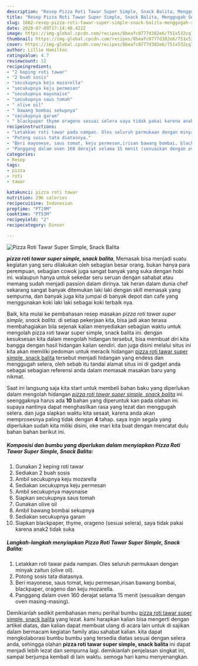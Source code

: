 ```yaml
---
description: "Resep Pizza Roti Tawar Super Simple, Snack Balita, Menggugah Selera"
title: "Resep Pizza Roti Tawar Super Simple, Snack Balita, Menggugah Selera"
slug: 1662-resep-pizza-roti-tawar-super-simple-snack-balita-menggugah-selera
date: 2020-07-09T17:14:40.422Z
image: https://img-global.cpcdn.com/recipes/8beafc0777d382e6/751x532cq70/pizza-roti-tawar-super-simple-snack-balita-foto-resep-utama.jpg
thumbnail: https://img-global.cpcdn.com/recipes/8beafc0777d382e6/751x532cq70/pizza-roti-tawar-super-simple-snack-balita-foto-resep-utama.jpg
cover: https://img-global.cpcdn.com/recipes/8beafc0777d382e6/751x532cq70/pizza-roti-tawar-super-simple-snack-balita-foto-resep-utama.jpg
author: Lillie Hamilton
ratingvalue: 4.7
reviewcount: 12
recipeingredient:
- "2 keping roti tawar"
- "2 buah sosis"
- "secukupnya keju mozarella"
- "secukupnya keju permesan"
- "secukupnya mayonaise"
- "secukupnya saus tomah"
- " olive oil"
- " bawang bombai sekupnya"
- "secukupnya garam"
- " blackpaper thyme orageno sesuai selera saya tidak pakai karena anak2 tidak suka"
recipeinstructions:
- "Letakkan roti tawar pada nampan. Oles seluruh permukaan dengan minyak zaitun (olive oil)."
- "Potong sosis tata diatasnya."
- "Beri mayonese, saus tomat, keju permesan,irisan bawang bombai, blackpaper, orageno dan keju mozarella."
- "Panggang dalam oven 160 derajat selama 15 menit (sesuaikan dengan oven masing-masing)."
categories:
- Resep
tags:
- pizza
- roti
- tawar

katakunci: pizza roti tawar 
nutrition: 296 calories
recipecuisine: Indonesian
preptime: "PT19M"
cooktime: "PT53M"
recipeyield: "2"
recipecategory: Dinner

---
```



![Pizza Roti Tawar Super Simple, Snack Balita](https://img-global.cpcdn.com/recipes/8beafc0777d382e6/751x532cq70/pizza-roti-tawar-super-simple-snack-balita-foto-resep-utama.jpg)

<b><i>pizza roti tawar super simple, snack balita</i></b>, Memasak bisa menjadi suatu kegiatan yang seru dilakukan oleh sebagian besar orang. bukan hanya para perempuan, sebagian cowok juga sangat banyak yang suka dengan hobi ini. walaupun hanya untuk sekedar seru seruan dengan sahabat atau memang sudah menjadi passion dalam dirinya. tak heran dalam dunia chef sekarang sangat banyak ditemukan laki laki dengan skill memasak yang sempurna, dan banyak juga kita jumpai di banyak depot dan cafe yang menggunakan koki laki laki sebagai koki terbaik nya.



Baik, kita mulai ke pembahasan resep masakan <i>pizza roti tawar super simple, snack balita</i>. di setiap pekerjaan kita, bisa jadi akan terasa membahagiakan bila sejenak kalian menyediakan sebagian waktu untuk mengolah pizza roti tawar super simple, snack balita ini. dengan kesuksesan kita dalam mengolah hidangan tersebut, bisa membuat diri kita bangga dengan hasil hidangan kalian sendiri. dan juga disini melalui situs ini kita akan memiliki pedoman untuk meracik hidangan <u>pizza roti tawar super simple, snack balita</u> tersebut menjadi hidangan yang endess dan menggugah selera, oleh sebab itu tandai alamat situs ini di gadget anda sebagai sebagian referensi anda dalam memasak masakan baru yang nikmat.


Saat ini langsung saja kita start untuk membeli bahan baku yang diperlukan dalam mengolah hidangan <u><i>pizza roti tawar super simple, snack balita</i></u> ini. seenggaknya harus ada <b>10</b> bahan yang diperuntuk kan pada olahan ini. supaya nantinya dapat menghasilkan rasa yang lezat dan menggugah selera. dan juga siapkan waktu kita sesaat, karena anda akan memprosesnya paling tidak dengan <b>4</b> tahap. saya ingin segala yang diperlukan sudah kita miliki disini, oke mari kita buat dengan mencatat dulu bahan bahan berikut ini.

<!--inarticleads1-->

##### Komposisi dan bumbu yang diperlukan dalam menyiapkan Pizza Roti Tawar Super Simple, Snack Balita:

1. Gunakan 2 keping roti tawar
1. Sediakan 2 buah sosis
1. Ambil secukupnya keju mozarella
1. Sediakan secukupnya keju permesan
1. Ambil secukupnya mayonaise
1. Siapkan secukupnya saus tomah
1. Gunakan  olive oil
1. Ambil  bawang bombai sekupnya
1. Sediakan secukupnya garam
1. Siapkan  blackpaper, thyme, orageno (sesuai selera), saya tidak pakai karena anak2 tidak suka




<!--inarticleads2-->

##### Langkah-langkah menyiapkan Pizza Roti Tawar Super Simple, Snack Balita:

1. Letakkan roti tawar pada nampan. Oles seluruh permukaan dengan minyak zaitun (olive oil).
1. Potong sosis tata diatasnya.
1. Beri mayonese, saus tomat, keju permesan,irisan bawang bombai, blackpaper, orageno dan keju mozarella.
1. Panggang dalam oven 160 derajat selama 15 menit (sesuaikan dengan oven masing-masing).




Demikianlah sedikit pembahasan menu perihal bumbu <u>pizza roti tawar super simple, snack balita</u> yang lezat. kami harapkan kalian bisa mengerti dengan artikel diatas, dan kalian dapat membuat ulang di acara lain untuk di sajikan dalam bermacam kegiatan family atau sahabat kalian. kita dapat mengkolaborasi bumbu bumbu yang tersedia diatas sesuai dengan selera anda, sehingga olahan <b>pizza roti tawar super simple, snack balita</b> ini dapat menjadi lebih lezat dan sempurna lagi. demikianlah penjelasan singkat ini, sampai berjumpa kembali di lain waktu. semoga hari kamu menyenangkan.
